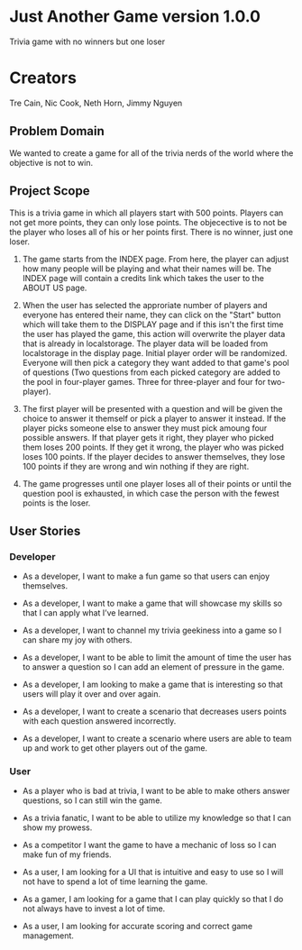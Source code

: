 # Just Another Game version 1.0.0 
Trivia game with no winners but one loser

# Creators
Tre Cain, Nic Cook, Neth Horn, Jimmy Nguyen

## Problem Domain

We wanted to create a game for all of the trivia nerds of the world where the objective is not to win.

## Project Scope

This is a trivia game in which all players start with 500 points. Players can not get more points, they can only lose points. The objecective is to not be the player who loses all of his or her points first. There is no winner, just one loser.

1. The game starts from the INDEX page. From here, the player can adjust how many people will be playing and what         their names will be. The INDEX page will contain a credits link which takes the user to the ABOUT US page.

2. When the user has selected the approriate number of players and everyone has entered their name, they can click on     the "Start" button which will take them to the DISPLAY page and if this isn't the first time the user has played       the game, this action will overwrite the player data that is already in localstorage. The player data will be          loaded from localstorage in the display page. Initial player order will be randomized. Everyone will then pick a       category they want added to that game's pool of questions (Two questions from each picked category are added to the    pool in four-player games. Three for three-player and four for two-player).

3. The first player will be presented with a question and will be given the choice to answer it themself or pick a        player to answer it instead. If the player picks someone else to answer they must pick amoung four possible            answers. If that player gets it right, they player who picked them loses 200 points. If they get it wrong, the         player who was picked loses 100 points. If the player decides to answer themselves, they lose 100 points if they       are wrong and win nothing if they are right.

4. The game progresses until one player loses all of their points or until the question pool is exhausted, in which       case the person with the fewest points is the loser.


## User Stories

### Developer

*	As a developer, I want to make a fun game so that users can enjoy themselves.

*	As a developer, I want to make a game that will showcase my skills so that I can apply what I’ve learned.

*	As a developer, I want to channel my trivia geekiness into a game so I can share my joy with others.

*	As a developer, I want to be able to limit the amount of time the user has to answer a question so I can add an        element of pressure in the game.

*	As a developer, I am looking to make a game that is interesting so that users will play it over and over again.

*   As a developer, I want to create a scenario that decreases users points with each question answered incorrectly. 

*   As a developer, I want to create a scenario where users are able to team up and work to get other players out of       the game.

### User

*	As a player who is bad at trivia, I want to be able to make others answer questions, so I can still win the game.

*	As a trivia fanatic, I want to be able to utilize my knowledge so that I can show my prowess.

*	As a competitor I want the game to have a mechanic of loss so I can make fun of my friends.

*	As a user, I am looking for a UI that is intuitive and easy to use so I will not have to spend a lot of time           learning the game.

*	As a gamer, I am looking for a game that I can play quickly so that I do not always have to invest a lot of time.

*   As a user, I am looking for accurate scoring and correct game management.

